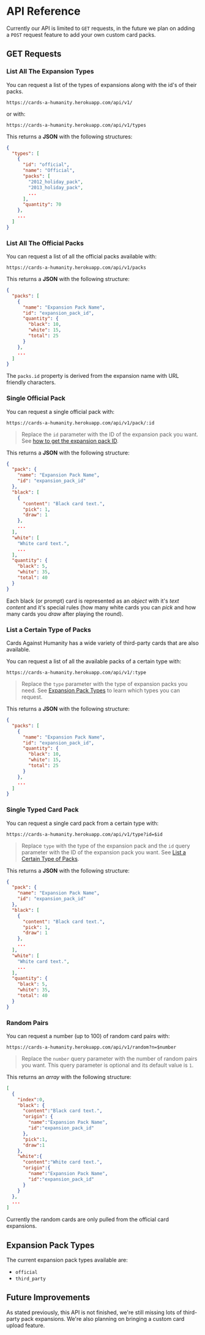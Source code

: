 # API Reference

Currently our API is limited to `GET` requests, in the future we plan on adding a `POST` request feature to add your own custom card packs.

## GET Requests

### List All The Expansion Types

You can request a list of the types of expansions along with the id's of their packs.

```
https://cards-a-humanity.herokuapp.com/api/v1/
```

or with:

```
https://cards-a-humanity.herokuapp.com/api/v1/types
```

This returns a **JSON** with the following structures:

```json
{
  "types": [
    {
      "id": "official",
      "name": "Official",
      "packs": [
        "2012_holiday_pack",
        "2013_holiday_pack",
        ...
      ],
      "quantity": 70
    },
    ...
  ]
}
```

### List All The Official Packs

You can request a list of all the official packs available with:

```
https://cards-a-humanity.herokuapp.com/api/v1/packs
```

This returns a **JSON** with the following structure:

```json
{
  "packs": [
    {
      "name": "Expansion Pack Name",
      "id": "expansion_pack_id",
      "quantity": {
        "black": 10,
        "white": 15,
        "total": 25
      }
    },
    ...
  ]
}
```

The `packs.id` property is derived from the expansion name with URL friendly characters.

### Single Official Pack

You can request a single official pack with:

```
https://cards-a-humanity.herokuapp.com/api/v1/pack/:id
```

> Replace the `id` parameter with the ID of the expansion pack you want. See [how to get the expansion pack ID](#list-all-the-official-packs).

This returns a **JSON** with the following structure:

```json
{
  "pack": {
    "name": "Expansion Pack Name",
    "id": "expansion_pack_id"
  },
  "black": [
    {
      "content": "Black card text.",
      "pick": 1,
      "draw": 1
    },
    ...
  ],
  "white": [
    "White card text.",
    ...
  ],
  "quantity": {
    "black": 5,
    "white": 35,
    "total": 40
  }
}
```

Each black (or prompt) card is represented as an _object_ with it's _text content_ and it's special rules (how many white cards you can _pick_ and how many cards you _draw_ after playing the round).

### List a Certain Type of Packs

Cards Against Humanity has a wide variety of third-party cards that are also available.

You can request a list of all the available packs of a certain type with:

```
https://cards-a-humanity.herokuapp.com/api/v1/:type
```

> Replace the `type` parameter with the type of expansion packs you need. See [Expansion Pack Types](#expansion-pack-types) to learn which types you can request.

This returns a **JSON** with the following structure:

```json
{
  "packs": [
    {
      "name": "Expansion Pack Name",
      "id": "expansion_pack_id",
      "quantity": {
        "black": 10,
        "white": 15,
        "total": 25
      }
    },
    ...
  ]
}
```

### Single Typed Card Pack

You can request a single card pack from a certain type with:

```
https://cards-a-humanity.herokuapp.com/api/v1/type?id=$id
```

> Replace `type` with the type of the expansion pack and the `id` query parameter with the ID of the expansion pack you want. See [List a Certain Type of Packs](#list-a-certain-type-of-packs).

This returns a **JSON** with the following structure:

```json
{
  "pack": {
    "name": "Expansion Pack Name",
    "id": "expansion_pack_id"
  },
  "black": [
    {
      "content": "Black card text.",
      "pick": 1,
      "draw": 1
    },
    ...
  ],
  "white": [
    "White card text.",
    ...
  ],
  "quantity": {
    "black": 5,
    "white": 35,
    "total": 40
  }
}
```

### Random Pairs

You can request a number (up to 100) of random card pairs with:

```
https://cards-a-humanity.herokuapp.com/api/v1/random?n=$number
```

> Replace the `number` query parameter with the number of random pairs you want. This query parameter is optional and its default value is `1`.

This returns an _array_ with the following structure:

```json
[
  {
    "index":0,
    "black": {
      "content":"Black card text.",
      "origin": {
        "name":"Expansion Pack Name",
        "id":"expansion_pack_id"
      },
      "pick":1,
      "draw":1
    },
    "white":{
      "content":"White card text.",
      "origin":{
        "name":"Expansion Pack Name",
        "id":"expansion_pack_id"
      }
    }
  },
  ...
]
```

Currently the random cards are only pulled from the official card expansions.

## Expansion Pack Types

The current expansion pack types available are:

- `official`
- `third_party`

## Future Improvements

As stated previously, this API is not finished, we're still missing lots of third-party pack expansions. We're also planning on bringing a custom card upload feature.

